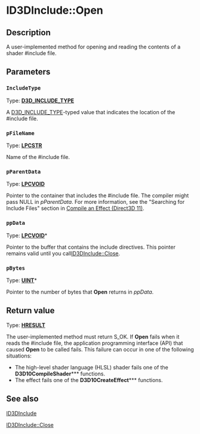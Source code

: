 # ID3DInclude::Open

## Description

A user-implemented method for opening and reading the contents of a shader #include file.

## Parameters

### `IncludeType`

Type: **[D3D_INCLUDE_TYPE](https://learn.microsoft.com/windows/desktop/api/d3dcommon/ne-d3dcommon-d3d_include_type)**

A [D3D_INCLUDE_TYPE](https://learn.microsoft.com/windows/desktop/api/d3dcommon/ne-d3dcommon-d3d_include_type)-typed value that indicates the location of the #include file.

### `pFileName`

Type: **[LPCSTR](https://learn.microsoft.com/windows/desktop/WinProg/windows-data-types)**

Name of the #include file.

### `pParentData`

Type: **[LPCVOID](https://learn.microsoft.com/windows/desktop/WinProg/windows-data-types)**

Pointer to the container that includes the #include file. The compiler might pass NULL in *pParentData*. For more information, see the "Searching for Include Files" section in [Compile an Effect (Direct3D 11)](https://learn.microsoft.com/windows/desktop/direct3d11/d3d11-graphics-programming-guide-effects-compile).

### `ppData`

Type: **[LPCVOID](https://learn.microsoft.com/windows/desktop/WinProg/windows-data-types)***

Pointer to the buffer that contains the include directives. This pointer remains valid until you call[ID3DInclude::Close](https://learn.microsoft.com/windows/desktop/api/d3dcommon/nf-d3dcommon-id3dinclude-close).

### `pBytes`

Type: **[UINT](https://learn.microsoft.com/windows/desktop/WinProg/windows-data-types)***

Pointer to the number of bytes that **Open** returns in *ppData*.

## Return value

Type: **[HRESULT](https://learn.microsoft.com/windows/win32/com/structure-of-com-error-codes)**

The user-implemented method must return S_OK. If **Open** fails when it reads the #include file, the application programming interface (API) that caused **Open** to be called fails. This failure can occur in one of the following situations:

* The high-level shader language (HLSL) shader fails one of the **D3D10CompileShader***** functions.
* The effect fails one of the **D3D10CreateEffect***** functions.

## See also

[ID3DInclude](https://learn.microsoft.com/windows/desktop/api/d3dcommon/nn-d3dcommon-id3dinclude)

[ID3DInclude::Close](https://learn.microsoft.com/windows/desktop/api/d3dcommon/nf-d3dcommon-id3dinclude-close)